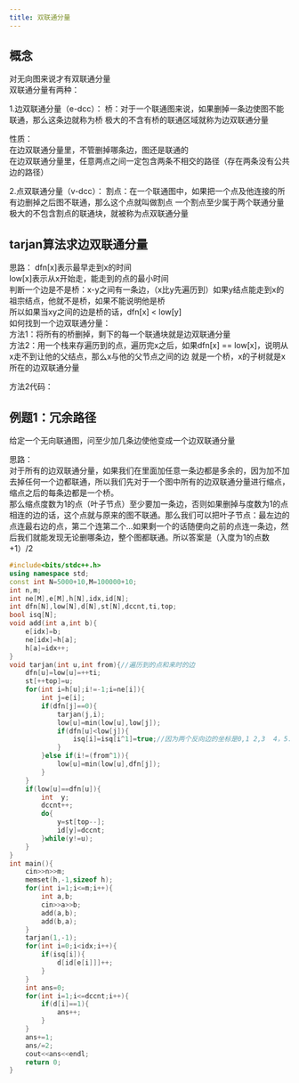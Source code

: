 ```yaml
---
title: 双联通分量
---
```


## 概念
对无向图来说才有双联通分量  
双联通分量有两种：  


1.边双联通分量（e-dcc）：
桥：对于一个联通图来说，如果删掉一条边使图不能联通，那么这条边就称为桥
极大的不含有桥的联通区域就称为边双联通分量  

性质：  
在边双联通分量里，不管删掉哪条边，图还是联通的  
在边双联通分量里，任意两点之间一定包含两条不相交的路径（存在两条没有公共边的路径）  


2.点双联通分量（v-dcc）：
割点：在一个联通图中，如果把一个点及他连接的所有边删掉之后图不联通，那么这个点就叫做割点
一个割点至少属于两个联通分量  
极大的不包含割点的联通块，就被称为点双联通分量

## tarjan算法求边双联通分量
思路：
dfn[x]表示最早走到x的时间  
low[x]表示从x开始走，能走到的点的最小时间  
判断一个边是不是桥：x-y之间有一条边，（x比y先遍历到）如果y结点能走到x的祖宗结点，他就不是桥，如果不能说明他是桥  
所以如果当xy之间的边是桥的话，dfn[x] < low[y]  
如何找到一个边双联通分量：  
方法1：将所有的桥删掉，剩下的每一个联通块就是边双联通分量  
方法2：用一个栈来存遍历到的点，遍历完x之后，如果dfn[x] == low[x]，说明从x走不到让他的父结点，那么x与他的父节点之间的边 就是一个桥，x的子树就是x所在的边双联通分量  

方法2代码：


## 例题1：冗余路径
给定一个无向联通图，问至少加几条边使他变成一个边双联通分量

思路：  
对于所有的边双联通分量，如果我们在里面加任意一条边都是多余的，因为加不加去掉任何一个边都联通，所以我们先对于一个图中所有的边双联通分量进行缩点，缩点之后的每条边都是一个桥。  
那么缩点度数为1的点（叶子节点）至少要加一条边，否则如果删掉与度数为1的点相连的边的话，这个点就与原来的图不联通。那么我们可以把叶子节点：最左边的点连最右边的点，第二个连第二个...如果剩一个的话随便向之前的点连一条边，然后我们就能发现无论删哪条边，整个图都联通。所以答案是（入度为1的点数+1）/2  

```cpp
#include<bits/stdc++.h>
using namespace std;
const int N=5000+10,M=100000+10;
int n,m;
int ne[M],e[M],h[N],idx,id[N];
int dfn[N],low[N],d[N],st[N],dccnt,ti,top;
bool isq[N];
void add(int a,int b){
	e[idx]=b;
	ne[idx]=h[a];
	h[a]=idx++;
}
void tarjan(int u,int from){//遍历到的点和来时的边
	dfn[u]=low[u]=++ti;
	st[++top]=u;
	for(int i=h[u];i!=-1;i=ne[i]){
		int j=e[i];
		if(dfn[j]==0){
			tarjan(j,i);
			low[u]=min(low[u],low[j]);
			if(dfn[u]<low[j]){
				isq[i]=isq[i^1]=true;//因为两个反向边的坐标是0,1 2,3  4，5...关系是i和i^1
 			}
		}else if(i!=(from^1)){
			low[u]=min(low[u],dfn[j]);
		}
	}
	if(low[u]==dfn[u]){
		int  y;
		dccnt++;
		do{
			y=st[top--];
			id[y]=dccnt;
		}while(y!=u);
	}
}
int main(){
	cin>>n>>m;
	memset(h,-1,sizeof h);
	for(int i=1;i<=m;i++){
		int a,b;
		cin>>a>>b;
		add(a,b);
		add(b,a);
	}
	tarjan(1,-1);
	for(int i=0;i<idx;i++){
		if(isq[i]){
			d[id[e[i]]]++;
		}
	}
	int ans=0;
	for(int i=1;i<=dccnt;i++){
		if(d[i]==1){
			ans++;
		}
	}
	ans+=1;
	ans/=2;
	cout<<ans<<endl;
	return 0;
}
```




 


